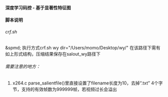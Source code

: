 #### 深度学习码控 - 基于显著性特征图
#### 脚本说明
###### crf.sh
&spmd; 执行方式crf.sh wy
[](doc/pic/salient_crf.png)
    dir="/Users/momo/Desktop/wy/" 在该路径下需有如上形式结构，压缩结果保存在salout_wy路径下
###### 需要注意的地方：  
1. x264.c parse_salientfile()里直接设置了filename长度为10，去掉“.txt” 4个字节，支持的有效帧数为999999帧，若视频过长会溢出
